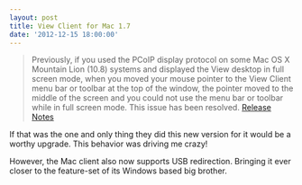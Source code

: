 ```yaml
---
layout: post
title: View Client for Mac 1.7
date: '2012-12-15 18:00:00'
---
```


> Previously, if you used the PCoIP display protocol on some Mac OS X Mountain Lion (10.8) systems and displayed the View desktop in full screen mode, when you moved your mouse pointer to the View Client menu bar or toolbar at the top of the window, the pointer moved to the middle of the screen and you could not use the menu bar or toolbar while in full screen mode. This issue has been resolved. [Release Notes](https://www.vmware.com/support/viewclients/doc/viewclient-mac-release-notes.html)

If that was the one and only thing they did this new version for it would be a worthy upgrade. This behavior was driving me crazy!

However, the Mac client also now supports USB redirection. Bringing it ever closer to the feature-set of its Windows based big brother.
